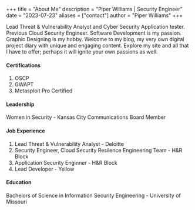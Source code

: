 +++
title = "About Me"
description = "Piper Williams | Security Engineer"
date = "2023-07-23"
aliases = ["contact"]
author = "Piper Williams"
+++

<title>Piper Williams</title>
Lead Threat & Vulnerability Analyst and Cyber Security Application tester. Previous Cloud Security Engineer. Software Development is my passion. Graphic Designing is my hobby. Welcome to my blog, my very own digital project diary with unique and engaging content. Explore my site and all that I have to offer; perhaps it will ignite your own passions as well.

#### Certifications
1. OSCP
2. GWAPT
3. Metasploit Pro Certified 


#### Leadership 
Women in Security - Kansas City Communications Board Member

#### Job Experience 
1. Lead Threat & Vulnerability Analyst - Deloitte
2. Security Engineer, Cloud Security Resilence Engineering Team - H&R Block
3. Application Security Enginner - H&R Block
4. Lead Developer - Yellow 


#### Education 
Bachelors of Science in Information Security Engineering - University of Missouri

